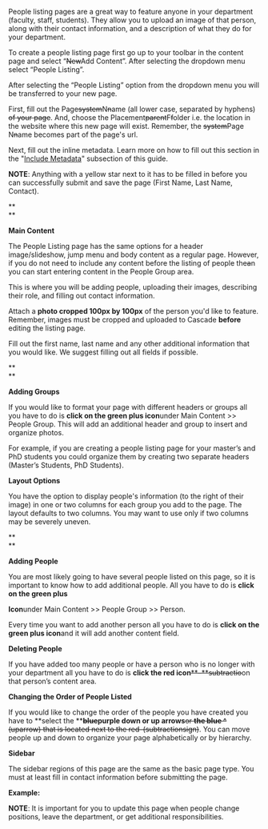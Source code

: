 

People listing pages are a great way to feature anyone in your department \(faculty, staff, students\). They allow you to upload an image of that person, along with their contact information, and a description of what they do for your department.



To create a people listing page first go up to your toolbar in the content page and select “~~New~~Add Content”. After selecting the dropdown menu select “People Listing”.



After selecting the “People Listing” option from the dropdown menu you will be transferred to your new page.







  




First, fill out the Page~~system~~N~~n~~ame \(all lower case, separated by hyphens\) ~~of your page~~. And, choose the Placement~~parent~~F~~f~~older i.e. the location in the website where this new page will exist. Remember, the ~~system~~Page N~~n~~ame becomes part of the page's url.



Next, fill out the inline metadata. Learn more on how to fill out this section in the "[Include Metadata](#_Include_Metadata)" subsection of this guide.



**NOTE**: Anything with a yellow star next to it has to be filled in before you can successfully submit and save the page \(First Name, Last Name, Contact\).





**  
**

**Main Content**

The People Listing page has the same options for a header image/slideshow, jump menu and body content as a regular page. However, if you do not need to include any content before the listing of people the~~a~~n you can start entering content in the People Group area.

This is where you will be adding people, uploading their images, describing their role, and filling out contact information.



Attach a **photo cropped 100px by 100px** of the person you'd like to feature. Remember, images must be cropped and uploaded to Cascade **before** editing the listing page.



Fill out the first name, last name and any other additional information that you would like. We suggest filling out all fields if possible.







**  
**



**Adding Groups**





If you would like to format your page with different headers or groups all you have to do is **click on the green plus icon**under Main Content &gt;&gt; People Group. This will add an additional header and group to insert and organize photos.



For example, if you are creating a people listing page for your master’s and PhD students you could organize them by creating two separate headers \(Master’s Students, PhD Students\).



**Layout Options**



You have the option to display people's information \(to the right of their image\) in one or two columns for each group you add to the page. The layout defaults to two columns. You may want to use only if two columns may be severely uneven.



**  
**



**Adding People**



You are most likely going to have several people listed on this page, so it is important to know how to add additional people. All you have to do is **click on the green plus**

**Icon**under Main Content &gt;&gt; People Group &gt;&gt; Person.



Every time you want to add another person all you have to do is **click on the green plus icon**and it will add another content field.



**Deleting People**



If you have added too many people or have a person who is no longer with your department all you have to do is **click the red icon**~~**–**subtractio~~on that person’s content area.



**Changing the Order of People Listed**



If you would like to change the order of the people you have created you have to **select the **~~**blue**~~**purple down or up arrows**~~or **the blue ^** \(uparrow\) that is located next to the red–\(subtractionsign\)~~. You can move people up and down to organize your page alphabetically or by hierarchy.

  




**Sidebar**

The sidebar regions of this page are the same as the basic page type. You must at least fill in contact information before submitting the page.



**Example:**





**NOTE**: It is important for you to update this page when people change positions, leave the department, or get additional responsibilities.





